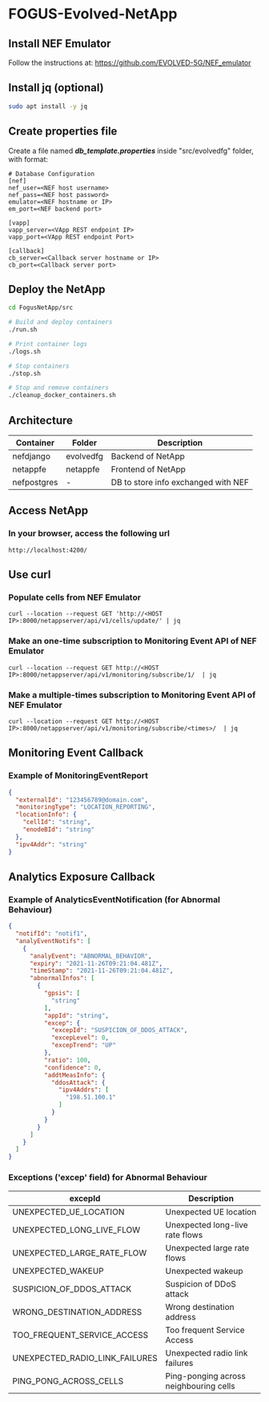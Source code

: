 # FOGUS-Evolved-NetApp

## Install NEF Emulator

Follow the instructions at:
https://github.com/EVOLVED-5G/NEF_emulator

## Install jq (optional)

```bash
sudo apt install -y jq
```

## Create properties file
Create a file named **_db_template.properties_** inside "src/evolvedfg" folder, with format:
```properties
# Database Configuration
[nef]
nef_user=<NEF host username>
nef_pass=<NEF host password>
emulator=<NEF hostname or IP>
em_port=<NEF backend port>

[vapp]
vapp_server=<VApp REST endpoint IP>
vapp_port=<VApp REST endpoint Port>

[callback]
cb_server=<Callback server hostname or IP>
cb_port=<Callback server port>
```

## Deploy the NetApp
```bash
cd FogusNetApp/src

# Build and deploy containers
./run.sh

# Print container logs
./logs.sh

# Stop containers
./stop.sh

# Stop and remove containers
./cleanup_docker_containers.sh
```

## Architecture

| Container             | Folder                | Description                                      |
|-----------------------|-----------------------|--------------------------------------------------|
| nefdjango             | evolvedfg             | Backend of NetApp                                |
| netappfe              | netappfe              | Frontend of NetApp                               |
| nefpostgres           | -                     | DB to store info exchanged with NEF              |


## Access NetApp
### In your browser, access the following url
```
http://localhost:4200/
```


## Use curl
### Populate cells from NEF Emulator
```
curl --location --request GET 'http://<HOST IP>:8000/netappserver/api/v1/cells/update/' | jq
```
### Make an one-time subscription to Monitoring Event API of NEF Emulator
```
curl --location --request GET http://<HOST IP>:8000/netappserver/api/v1/monitoring/subscribe/1/  | jq
```
### Make a multiple-times subscription to Monitoring Event API of NEF Emulator
```
curl --location --request GET http://<HOST IP>:8000/netappserver/api/v1/monitoring/subscribe/<times>/  | jq
```

## Monitoring Event Callback
### Example of MonitoringEventReport
```json
{
  "externalId": "123456789@domain.com",
  "monitoringType": "LOCATION_REPORTING",
  "locationInfo": {
    "cellId": "string",
    "enodeBId": "string"
  },
  "ipv4Addr": "string"
}
```

## Analytics Exposure Callback
### Example of AnalyticsEventNotification (for Abnormal Behaviour)
```json
{
  "notifId": "notif1",
  "analyEventNotifs": [
    {
      "analyEvent": "ABNORMAL_BEHAVIOR",
      "expiry": "2021-11-26T09:21:04.481Z",
      "timeStamp": "2021-11-26T09:21:04.481Z",
      "abnormalInfos": [
        {
          "gpsis": [
            "string"
          ],
          "appId": "string",
          "excep": {
            "excepId": "SUSPICION_OF_DDOS_ATTACK",
            "excepLevel": 0,
            "excepTrend": "UP"
          },
          "ratio": 100,
          "confidence": 0,
          "addtMeasInfo": {
            "ddosAttack": {
              "ipv4Addrs": [
                "198.51.100.1"
              ]
            }
          }
        }
      ]
    }
  ]
}
```

### Exceptions ('excep' field) for Abnormal Behaviour
| excepId  | Description |
| ------------- | ------------- |
| UNEXPECTED_UE_LOCATION  | Unexpected UE location  |
| UNEXPECTED_LONG_LIVE_FLOW  | Unexpected long-live rate flows  |
| UNEXPECTED_LARGE_RATE_FLOW | Unexpected large rate flows  |
| UNEXPECTED_WAKEUP  | Unexpected wakeup  |
| SUSPICION_OF_DDOS_ATTACK  | Suspicion of DDoS attack  |
| WRONG_DESTINATION_ADDRESS  | Wrong destination address  |
| TOO_FREQUENT_SERVICE_ACCESS  | Too frequent Service Access  |
| UNEXPECTED_RADIO_LINK_FAILURES  | Unexpected radio link failures  |
| PING_PONG_ACROSS_CELLS  | Ping-ponging across neighbouring cells  |